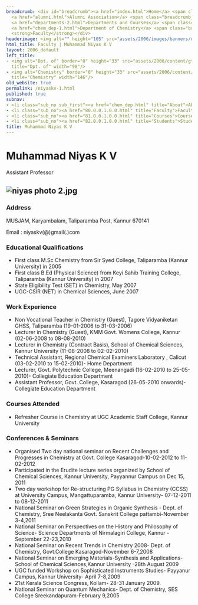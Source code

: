 ```yaml
---
breadcrumb: <div id="breadcrumb"><a href="index.html">Home</a> <span class="breadcrumb_spacer">&gt;</span>
  <a href="alumni.html">Alumni Association</a> <span class="breadcrumb_spacer">&gt;</span>
  <a href="departments-2.html">Departments and Courses</a> <span class="breadcrumb_spacer">&gt;</span>
  <a href="chem_dep-1.html">Department of Chemistry</a> <span class="breadcrumb_spacer">&gt;</span>
  <strong>Faculty</strong></div>
headerimage: <img alt="" height="105" src="assets/2006/images/banners/departments.jpg" width="472"/>
html_title: Faculty | Muhammad Niyas K V
layout: 2006_default
left_title:
- <img alt="Dpt. of" border="0" height="33" src="assets/2006/content/gt/fcb6421c7c62628408190d4ca84029e5.png"
  title="Dpt. of" width="98"/>
- <img alt="Chemistry" border="0" height="33" src="assets/2006/content/gt/7ed40be81a597d79acdb7f2e7ac6bfb9.png"
  title="Chemistry" width="146"/>
old_website: true
permalink: /niyaskv-1.html
published: true
subnav:
- <li class="sub_no sub_first"><a href="chem_dep.html" title="About">About</a></li>
- <li class="sub_no"><a href="80.0.0.1.0.0.html" title="Faculty">Faculty</a></li>
- <li class="sub_no"><a href="81.0.0.1.0.0.html" title="Courses">Courses</a></li>
- <li class="sub_no"><a href="82.0.0.1.0.0.html" title="Students">Students</a></li>
title: Muhammad Niyas K V
---
```


# Muhammad Niyas K V

Assistant Professor

![niyas photo 2.jpg](assets/2006/content/assets/2006/images/473f776f164a1502db965aede336a740.jpg)  
---  
  
### Address

MUSJAM, Karyambalam, Taliparamba Post, Kannur 670141  
  
Email : niyaskv(@)gmail(.)com

### Educational Qualifications

  * First class M.Sc Chemistry from Sir Syed College, Taliparamba (Kannur University) in 2005
  * First class B.Ed (Physical Science) from Keyi Sahib Training College, Taliparamba (Kannur University) in 2007
  * State Eligibility Test (SET) in Chemistry, May 2007
  * UGC-CSIR (NET) in Chemical Sciences, June 2007

### Work Experience

  * Non Vocational Teacher in Chemistry (Guest), Tagore Vidyaniketan GHSS, Taliparamba (19-01-2006 to 31-03-2006)
  * Lecturer in Chemistry (Guest), KMM Govt. Womens College, Kannur (02-06-2008 to 08-08-2010)
  * Lecturer in Chemistry (Contract Basis), School of Chemical Sciences, Kannur University (11-08-2008 to 02-02-2010)
  * Technical Assistant, Regional Chemical Examiners Laboratory , Calicut (03-02-2010 to 15-02-2010)- Home Department
  * Lecturer, Govt. Polytechnic College, Meenangadi (16-02-2010 to 25-05-2010)- Collegiate Education Department
  * Assistant Professor, Govt. College, Kasaragod (26-05-2010 onwards)- Collegiate Education Department

### Courses Attended

  * Refresher Course in Chemistry at UGC Academic Staff College, Kannur University

### Conferences & Seminars

  * Organised Two day national seminar on Recent Challenges and Progresses in Chemistry at Govt. College Kasaragod-10-02-2012 to 11-02-2012
  * Participated in the Erudite lecture series organized by School of Chemical Sciences, Kannur University, Payyannur Campus on Dec 15, 2011
  * Two day workshop for Re-structuring PG Syllabus in Chemistry (CCSS) at University Campus, Mangattuparamba, Kannur University- 07-12-2011 to 08-12-2011
  * National Seminar on Green Strategies in Organic Synthesis - Dept. of Chemistry, Sree Neelakanta Govt. Sanskrit College pattambi-November 3-4,2011
  * National Seminar on Perspectives on the History and Philosophy of Science- Science Departments of Nirmalagiri College, Kannur -September 22-23,2010
  * National Seminar on Recent Trends in Chemistry 2008- Dept. of Chemistry, Govt.College Kasaragod-November 6-7,2008
  * National Seminar on Emerging Materials-Synthesis and Applications- School of Chemical Sciences,Kannur University -28th August 2009
  * UGC funded Workshop on Sophisticated Instruments Studies- Payyanur Campus, Kannur University- April 7-8,2009
  * 21st Kerala Science Congress, Kollam- 28-31 January 2009.
  * National Seminar on Quantum Mechanics- Dept. of Chemistry, SES College Sreekandapuram-February 9,2005